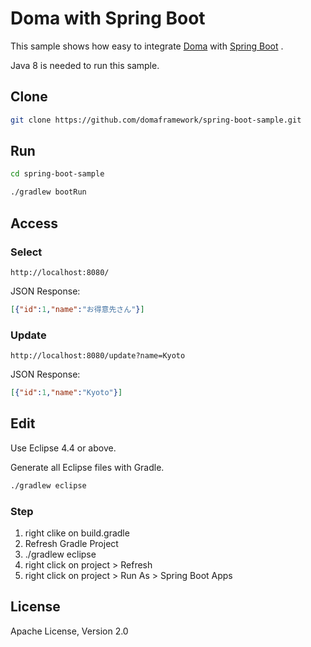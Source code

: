 Doma  with Spring Boot
========================================

This sample shows how easy to integrate [Doma][doma] with  [Spring Boot][spring-boot] .

Java 8 is needed to run this sample.

Clone
--------

```sh
git clone https://github.com/domaframework/spring-boot-sample.git
```

Run
--------

```sh
cd spring-boot-sample
```

```sh
./gradlew bootRun
```

Access
--------

### Select

```
http://localhost:8080/
```

JSON Response:

```json
[{"id":1,"name":"お得意先さん"}]
```

### Update

```
http://localhost:8080/update?name=Kyoto
```

JSON Response:

```json
[{"id":1,"name":"Kyoto"}]
```

Edit
--------

Use Eclipse 4.4 or above.

Generate all Eclipse files with Gradle.

```sh
./gradlew eclipse
```

### Step

1. right clike on build.gradle
2. Refresh Gradle Project
3. ./gradlew eclipse
4. right click on project > Refresh
5. right click on project > Run As > Spring Boot Apps

License
-------

Apache License, Version 2.0

[doma]: https://github.com/domaframework/doma
[spring-boot]: https://github.com/spring-projects/spring-boot

